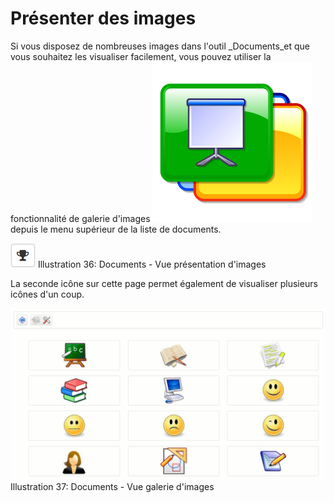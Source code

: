 # Présenter des images

Si vous disposez de nombreuses images dans l'outil \_Documents\_et que vous souhaitez les visualiser facilement, vous pouvez utiliser la fonctionnalité de galerie d'images ![](../../.gitbook/assets/image54%20%281%29.svg) depuis le menu supérieur de la liste de documents.

![](../../.gitbook/assets/image53%20%283%29.png) Illustration 36: Documents - Vue présentation d'images

La seconde icône sur cette page permet également de visualiser plusieurs icônes d'un coup.

![](../../.gitbook/assets/image55%20%283%29.png) Illustration 37: Documents - Vue galerie d'images

